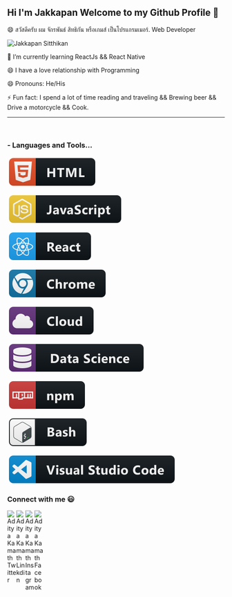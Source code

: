 ## Hi I'm Jakkapan Welcome to my Github Profile 👋

😄 สวัสดีครับ ผม จักรพันธ์ สิทธิกัน หรือเกมส์ เป็นโปรแกรมเมอร์. Web Developer 
  
 
![Jakkapan Sitthikan](https://scontent.fbkk5-6.fna.fbcdn.net/v/t1.0-9/78864039_2825895847636838_3395156722476646400_o.jpg?_nc_cat=101&_nc_sid=174925&_nc_ohc=XLGdNZQmCMcAX8Ekxgd&_nc_oc=AQmPcoB0aTvJj4z2x5o8gIFAV667tvPSpKvk-lvKELGcYFKEeJHoAxJBSekae1V1X6o&_nc_ht=scontent.fbkk5-6.fna&oh=e9a184947f1b4a1066ee26018fc9d712&oe=5F570E23)
<!--
**MrJAKKAPAN/MrJAKKAPAN** is a ✨ _special_ ✨ repository because its `README.md` (this file) appears on your GitHub profile.
--> 
🌱 I’m currently learning ReactJs && React Native 

😄 I have a love relationship with Programming

😄 Pronouns: He/His

⚡  Fun fact: I spend a lot of time reading and traveling && Brewing beer && Drive a motorcycle && Cook.


*************

<br />

### - Languages and Tools...

<p align="center">
  <!-- For more icons please follow  https://github.com/MikeCodesDotNET/ColoredBadges -->
 <p> <img src="https://raw.githubusercontent.com/8bithemant/8bithemant/master/svg/dev/languages/html.svg" alt="html" style="vertical-align:top; margin:4px">  </p>
  
 <p> <img src="https://raw.githubusercontent.com/8bithemant/8bithemant/master/svg/dev/languages/js.svg" alt="js" style="vertical-align:top; margin:4px"> </p>
  
 <p> <img src="https://raw.githubusercontent.com/8bithemant/8bithemant/master/svg/dev/frameworks/react.svg" alt="react" style="vertical-align:top; margin:4px"> </p>
  
 <p> <img src="https://raw.githubusercontent.com/8bithemant/8bithemant/master/svg/dev/misc/chrome.svg" alt="chrome" style="vertical-align:top; margin:4px"> </p>
  
 <p> <img src="https://raw.githubusercontent.com/8bithemant/8bithemant/master/svg/dev/misc/cloud.svg" alt="cloud" style="vertical-align:top; margin:4px"> </p>
  
 <p> <img src="https://raw.githubusercontent.com/8bithemant/8bithemant/master/svg/dev/misc/datascience.svg" alt="datascience" style="vertical-align:top; margin:4px"> </p>
  
 <p> <img src="https://raw.githubusercontent.com/8bithemant/8bithemant/master/svg/dev/services/npm.svg" alt="npm" style="vertical-align:top; margin:4px"> </p>
  
 <p> <img src="https://raw.githubusercontent.com/8bithemant/8bithemant/master/svg/dev/tools/bash.svg" alt="bash" style="vertical-align:top; margin:4px"> </p>
  
 <p> <img src="https://raw.githubusercontent.com/8bithemant/8bithemant/master/svg/dev/tools/visualstudio_code.svg" alt="vscode" style="vertical-align:top; margin:4px"> </p>
</p>


### Connect with me :smiley:
<a href="https://twitter.com/home?lang=th">
  <img align="left" alt="Aditya Kamath Twitter" width="21px" src="https://firebasestorage.googleapis.com/v0/b/github--images.appspot.com/o/Github%20images%2Ftwitter.svg?alt=media&token=0e4ffc45-d873-47ee-b08c-9b98b4fe66cf" />
</a>
<a href="https://www.linkedin.com/feed/">
  <img align="left" alt="Aditya Kamath Linkdin" width="21px" src="https://firebasestorage.googleapis.com/v0/b/github--images.appspot.com/o/Github%20images%2Flinkedin.svg?alt=media&token=0e662ab8-db11-475a-9c43-18d89bcdfde0" />
</a>
<a href="https://www.instagram.com/g.m.game/?hl=th">
  <img align="left" alt="Aditya Kamath Instagram" width="21px" src="https://firebasestorage.googleapis.com/v0/b/github--images.appspot.com/o/Github%20images%2Finstagram-sketched.svg?alt=media&token=ecd87a7d-17b0-464e-8c4f-ec446b86fd51" />
</a>
<a href="https://www.facebook.com/jakkapan.sitthikan.3/">
  <img align="left" alt="Aditya Kamath Facebook" width="21px" src="https://firebasestorage.googleapis.com/v0/b/github--images.appspot.com/o/Github%20images%2Ffacebook.svg?alt=media&token=bf3ea589-7c5c-4a0d-b839-8198ef39c502" />
</a>





<!--Here are some ideas to get you started:
- 🔭 I’m currently working on ...
- 🌱 I’m currently learning ...
- 👯 I’m looking to collaborate on ...
- 🤔 I’m looking for help with ...
- 💬 Ask me about ...
- 📫 How to reach me: ...
- 😄 Pronouns: ...
- ⚡ Fun fact: ...
-->

